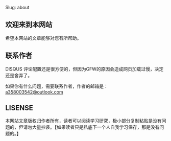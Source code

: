Slug: about

## 欢迎来到本网站
希望本网站的文章能够对您有所帮助。

## 联系作者
DISQUS 评论配置还是很方便的，但因为GFW的原因会造成网页加载过慢，决定还是舍弃了。

如果你有什么问题，需要联系作者，作者的邮箱是： [a358003542@outlook.com](mailto:a358003542@outlook.com)



## LISENSE
本网站文章版权归作者所有，读者可以阅读学习研究，极小部分复制粘贴是没有问题的，但请勿大量抄袭。【如果读者只是私底下一个人自我学习保存，那是没有问题的。】


